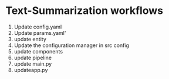 # Text-Summarization workflows
1. Update config.yaml
2. Update params.yaml'
3. update entity
4. Update the configuration manager in src config
5. update components
6. update pipeline
7. update main.py
8. updateapp.py